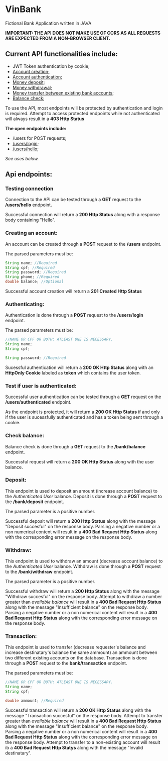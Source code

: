 # VinBank
Fictional Bank Application written in JAVA

**IMPORTANT: THE API DOES NOT MAKE USE OF CORS AS ALL REQUESTS ARE EXPECTED FROM A NON-BROWSER CLIENT.**

## Current API functionalities include:
- JWT Token authentication by cookie;
- [Account creation;](#creating-an-account)
- [Account authentication](#authenticating);
- [Money deposit](#deposit);
- [Money withdrawal](#withdraw);
- [Money transfer between existing bank accounts](#transaction);
- [Balance check](#check-balance);

To use the API, most endpoints will be protected by authentication and login is required.
Attempt to access protected endpoints while not authenticated will always result in a **403 Http Status**

**The open endpoints include:**
- /users for POST requests;
- [/users/login](#authenticating);
- [/users/hello](#testing-connection);

*See uses below.*

## Api endpoints:
### Testing connection
Connection to the API can be tested through a **GET** request to the **/users/hello** endpoint.

Successful connection will return a **200 Http Status** along with a response body containing "Hello".

### Creating an account:
An account can be created through a **POST** request to the **/users** endpoint.

The parsed parameters must be:
``` java
String name; //Required
String cpf; //Required
String password; //Required
String phone; //Required
double balance; //Optional
```

Successful account creation will return a **201 Created Http Status**

### Authenticating:
Authentication is done through a **POST** request to the **/users/login** endpoint.

The parsed parameters must be:
``` java
//NAME OR CPF OR BOTH: ATLEAST ONE IS NECESSARY.
String name;
String cpf;

String password; //Required
```

Sucessful authentication will return a **200 OK Http Status** along with an **HttpOnly Cookie** labeled as **token** which contains the user token.

### Test if user is authenticated:
Successful user authentication can be tested through a **GET** request on the **/users/authenticated** endpoint.

As the endpoint is protected, it will return a **200 OK Http Status** if and only if the user is sucessfully authenticated and has a token being sent through a cookie.

### Check balance:
Balance check is done through a **GET** request to the **/bank/balance** endpoint.

Successful request will return a **200 OK Http Status** along with the user balance.

### Deposit:
This endpoint is used to deposit an amount (increase account balance) to the *Authenticated User* balance.
Deposit is done through a **POST** request to the **/bank/deposit** endpoint.

The parsed parameter is a positive number.

Successful deposit will return a **200 Http Status** along with the message "Deposit succesful" on the response body.
Parsing a negative number or a non numerical content will result in a **400 Bad Request Http Status** along with the corresponding error message on the response body.


### Withdraw:
This endpoint is used to withdraw an amount (decrease account balance) to the *Authenticated User* balance.
Withdraw is done through a **POST** request to the **/bank/withdraw** endpoint.

The parsed parameter is a positive number.

Successful withdraw will return a **200 Http Status** along with the message "Withdraw succesful" on the response body.
Attempt to withdraw a number greater than *available balance* will result in a **400 Bad Request Http Status** along with the message "Insufficient balance" on the response body.
Parsing a negative number or a non numerical content will result in a **400 Bad Request Http Status** along with the corresponding error message on the response body.

### Transaction:
This endpoint is used to transfer (decrease requester's balance and increase destinatary's balance the same ammount) an ammount between two different existing accounts on the database.
Transaction is done through a **POST** request to the **bank/transaction** endpoint.

The parsed parameters must be:
``` java
//NAME OR CPF OR BOTH: ATLEAST ONE IS NECESSARY.
String name;
String cpf;

double ammount; //Required
```

Successful transaction will return a **200 OK Http Status** along with the message "Transaction succesful" on the response body.
Attempt to transfer greater than *available balance* will result in a **400 Bad Request Http Status** along with the message "Insufficient balance" on the response body.
Parsing a negative number or a non numerical content will result in a **400 Bad Request Http Status** along with the corresponding error message on the response body.
Attempt to transfer to a non-existing account will result ib a **400 Bad Request Http Statys** along with the message "Invalid destinatary".
